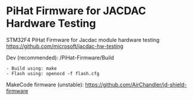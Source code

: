 # PiHat Firmware for JACDAC Hardware Testing 
STM32F4 PiHat Firmware for Jacdac module hardware testing https://github.com/microsoft/jacdac-hw-testing

 Dev (recommended): /PiHat-Firmware/Build
 
 	- Build using: make
	- Flash using: openocd -f flash.cfg
 MakeCode firmware (unstable): https://github.com/AirChandler/jd-shield-firmware

